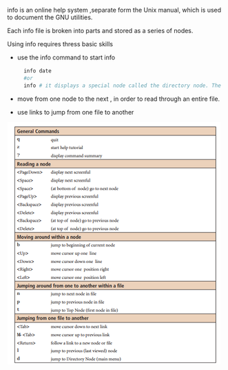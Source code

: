 info is an online help system ,separate form the Unix manual, which is used to document the GNU utilities.

Each info file is broken into parts and stored as a series of nodes.

Using info requires thress basic skills
- use the info command to start info
  ```bash
    info date
    #or
    info # it displays a special node called the directory node. The directory node contains a list of major topics.
  ```
- move from one node to the next , in order to read through an entire file.
  
- use links to jump from one file to another

![](https://raw.githubusercontent.com/fray-hao/images/master/20190326120505.png)